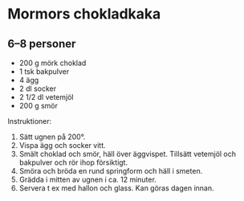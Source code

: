 Mormors chokladkaka
===================

6–8 personer
------------

-	200 g mörk choklad
-	1 tsk bakpulver
-	4 ägg
-	2 dl socker
-	2 1/2 dl vetemjöl
-	200 g smör

Instruktioner:

1.	Sätt ugnen på 200°.
2.	Vispa ägg och socker vitt.
3.	Smält choklad och smör, häll över äggvispet. Tillsätt vetemjöl och bakpulver och rör ihop försiktigt.
4.	Smöra och bröda en rund springform och häll i smeten.
5.	Grädda i mitten av ugnen i ca. 12 minuter.
6.	Servera t ex med hallon och glass. Kan göras dagen innan.
